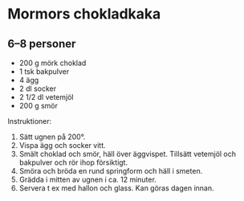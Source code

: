 Mormors chokladkaka
===================

6–8 personer
------------

-	200 g mörk choklad
-	1 tsk bakpulver
-	4 ägg
-	2 dl socker
-	2 1/2 dl vetemjöl
-	200 g smör

Instruktioner:

1.	Sätt ugnen på 200°.
2.	Vispa ägg och socker vitt.
3.	Smält choklad och smör, häll över äggvispet. Tillsätt vetemjöl och bakpulver och rör ihop försiktigt.
4.	Smöra och bröda en rund springform och häll i smeten.
5.	Grädda i mitten av ugnen i ca. 12 minuter.
6.	Servera t ex med hallon och glass. Kan göras dagen innan.
